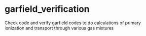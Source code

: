 # garfield_verification

Check code and verify garfield codes to do calculations of primary ionization and transport through various gas mixtures 

